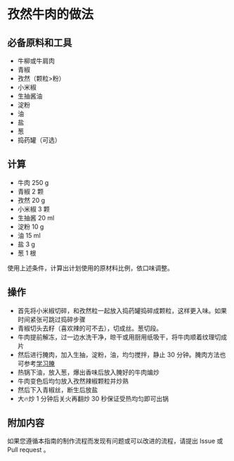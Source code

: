 # 孜然牛肉的做法

## 必备原料和工具

- 牛柳或牛肩肉
- 青椒
- 孜然（颗粒>粉）
- 小米椒
- 生抽酱油
- 淀粉
- 油
- 盐
- 葱
- 捣药罐（可选）

## 计算

- 牛肉 250 g
- 青椒 2 颗
- 孜然 20 g
- 小米椒 3 颗
- 生抽酱 20 ml
- 淀粉 10 g
- 油 15 ml
- 盐 3 g
- 葱 1 根

使用上述条件，计算出计划使用的原材料比例，依口味调整。

## 操作

- 首先将小米椒切碎，和孜然粒一起放入捣药罐捣碎成颗粒，这样更入味。如果时间紧张可跳过捣碎步骤
- 青椒切头去籽（喜欢辣的可不去），切成丝。葱切段。
- 牛肉提前解冻，过一边水洗干净，晾干或用厨用纸吸干，将牛肉顺着纹理切成片
- 然后进行腌肉，加入生抽，淀粉，油，均匀搅拌，静止 30 分钟。腌肉方法也可参考[学习腌](../../tips/learn/学习腌.md)
- 热锅下油，放入葱，爆出香味后放入腌好的牛肉煸炒
- 牛肉变色后均匀放入孜然辣椒颗粒并炒熟
- 然后下入青椒丝，断生后放盐
- 大🔥炒 1 分钟后关火再翻炒 30 秒保证受热均匀即可出锅

## 附加内容

如果您遵循本指南的制作流程而发现有问题或可以改进的流程，请提出 Issue 或 Pull request 。
